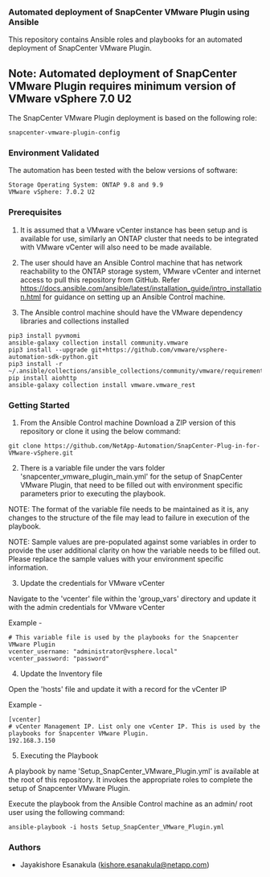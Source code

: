 ### Automated deployment of SnapCenter VMware Plugin using Ansible
 
This repository contains Ansible roles and playbooks for an automated deployment of SnapCenter VMware Plugin.

## Note: Automated deployment of SnapCenter VMware Plugin requires minimum version of VMware vSphere 7.0 U2

The SnapCenter VMware Plugin deployment is based on the following role:

	snapcenter-vmware-plugin-config

### Environment Validated

The automation has been tested with the below versions of software:

	Storage Operating System: ONTAP 9.8 and 9.9
	VMware vSphere: 7.0.2 U2

### Prerequisites

1. It is assumed that a VMware vCenter instance has been setup and is available for use, similarly an ONTAP cluster that needs to be integrated with VMware vCenter will also need to be made available.

2. The user should have an Ansible Control machine that has network reachability to the ONTAP storage system, VMware vCenter and internet access to pull this repository from GitHub.
Refer https://docs.ansible.com/ansible/latest/installation_guide/intro_installation.html for guidance on setting up an Ansible Control machine.

3. The Ansible control machine should have the VMware dependency libraries and collections installed

```
pip3 install pyvmomi
ansible-galaxy collection install community.vmware
pip3 install --upgrade git+https://github.com/vmware/vsphere-automation-sdk-python.git
pip3 install -r ~/.ansible/collections/ansible_collections/community/vmware/requirements.txt
pip install aiohttp
ansible-galaxy collection install vmware.vmware_rest
```

### Getting Started

1. From the Ansible Control machine Download a ZIP version of this repository or clone it using the below command:
	
```
git clone https://github.com/NetApp-Automation/SnapCenter-Plug-in-for-VMware-vSphere.git
```

2. There is a variable file under the vars folder 'snapcenter_vmware_plugin_main.yml' for the setup of SnapCenter VMware Plugin, that need to be filled out with environment specific parameters prior to executing the playbook.

NOTE: The format of the variable file needs to be maintained as it is, any changes to the structure of the file may lead to failure in execution of the playbook.

NOTE: Sample values are pre-populated against some variables in order to provide the user additional clarity on how the variable needs to be filled out. Please replace the sample values with your environment specific information.

3. Update the credentials for VMware vCenter

Navigate to the 'vcenter' file within the 'group_vars' directory and update it with the admin credentials for VMware vCenter

Example -

	# This variable file is used by the playbooks for the Snapcenter VMware Plugin
	vcenter_username: "administrator@vsphere.local"
	vcenter_password: "password"

4. Update the Inventory file

Open the 'hosts' file and update it with a record for the vCenter IP

Example -

	[vcenter]
	# vCenter Management IP. List only one vCenter IP. This is used by the playbooks for Snapcenter VMware Plugin.
	192.168.3.150

5. Executing the Playbook

A playbook by name 'Setup_SnapCenter_VMware_Plugin.yml' is available at the root of this repository. It invokes the appropriate roles to complete the setup of Snapcenter VMware Plugin.

Execute the playbook from the Ansible Control machine as an admin/ root user using the following command:

	ansible-playbook -i hosts Setup_SnapCenter_VMware_Plugin.yml

### Authors

 * Jayakishore Esanakula (kishore.esanakula@netapp.com)

